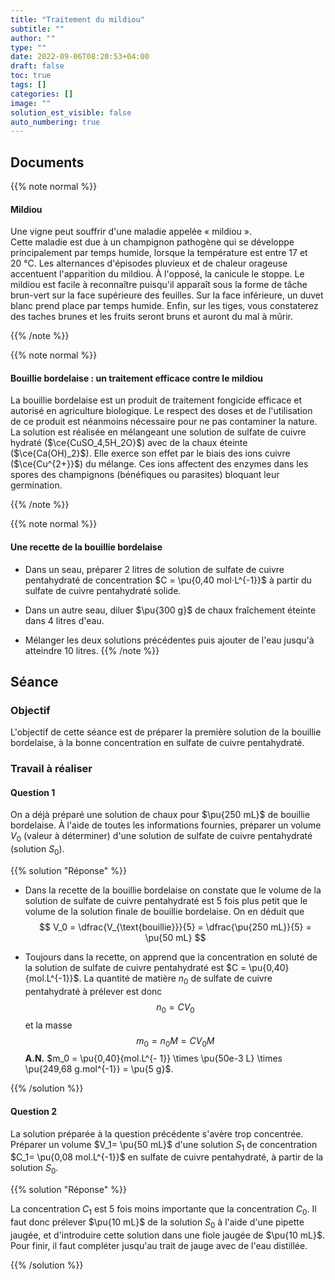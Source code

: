 ```yaml
---
title: "Traitement du mildiou"
subtitle: ""
author: ""
type: ""
date: 2022-09-06T08:20:53+04:00
draft: false
toc: true
tags: []
categories: []
image: ""
solution_est_visible: false
auto_numbering: true
---
```


## Documents

{{% note normal %}}

#### Mildiou

Une vigne peut souffrir d'une maladie appelée « mildiou ».  
Cette maladie
est due à un champignon pathogène qui se développe principalement par temps
humide, lorsque la température est entre 17 et 20&nbsp;°C. Les
alternances d'épisodes pluvieux et de chaleur orageuse accentuent
l'apparition du mildiou. À l'opposé, la canicule le stoppe.
Le mildiou est facile à reconnaître puisqu'il apparaît sous la forme de
tâche brun-vert sur la face supérieure des feuilles. Sur la face
inférieure, un duvet blanc prend place par temps humide. Enfin, sur les
tiges, vous constaterez des taches brunes et les fruits seront bruns et auront
du mal à mûrir.

{{% /note %}}

{{% note normal %}}

#### Bouillie bordelaise : un traitement efficace contre le mildiou

La bouillie bordelaise est un produit de traitement fongicide efficace et
autorisé en agriculture biologique. Le respect des doses et de l'utilisation
de ce produit est néanmoins nécessaire pour ne pas contaminer la nature. La
solution est réalisée en mélangeant une solution de sulfate de cuivre hydraté
($\ce{CuSO_4,5H_2O}$) avec de la chaux éteinte ($\ce{Ca(OH)_2}$). Elle exerce son effet par
le biais des ions cuivre ($\ce{Cu^{2+}}$) du mélange. Ces ions affectent des enzymes
dans les spores des champignons (bénéfiques ou parasites) bloquant leur
germination.

{{% /note %}}

{{% note normal %}}

#### Une recette de la bouillie bordelaise

- Dans un seau, préparer 2 litres de solution de sulfate de cuivre pentahydraté
de concentration $C = \pu{0,40 mol⋅L^{-1}}$ à partir du sulfate de cuivre
pentahydraté solide.

- Dans un autre seau, diluer $\pu{300 g}$ de chaux fraîchement éteinte dans 4 litres
d'eau.

- Mélanger les deux solutions précédentes puis ajouter de l'eau jusqu'à
atteindre 10 litres.
{{% /note %}}

## Séance

### Objectif

L'objectif de cette séance est de préparer la première solution de la bouillie
bordelaise, à la bonne concentration en sulfate de cuivre pentahydraté.

### Travail à réaliser

#### Question 1

On a déjà préparé une solution de chaux pour $\pu{250 mL}$ de bouillie bordelaise. À
l'aide de toutes les informations fournies, préparer un volume $V_0$ (valeur à
déterminer) d'une solution de sulfate de cuivre pentahydraté (solution $S_0$).

{{% solution "Réponse" %}}

- Dans la recette de la bouillie bordelaise on constate que le volume de
la solution de sulfate de cuivre pentahydraté est 5 fois plus petit que le
volume de la solution finale de bouillie bordelaise.
On en déduit que
$$
V_0 = \dfrac{V_{\text{bouillie}}}{5} = \dfrac{\pu{250 mL}}{5} =
   \pu{50 mL}
$$

- Toujours dans la recette, on apprend que la concentration en soluté de
la solution de sulfate de cuivre pentahydraté est $C = \pu{0,40}{mol.L^{-1}}$. La quantité de matière $n_0$ de sulfate de cuivre pentahydraté à prélever est donc
$$
n_0 = CV_0
$$
et la masse
$$
m_0 = n_0 M = C V_0 M
$$
**A.N.** $m_0 = \pu{0,40}{mol.L^{- 1}} \times \pu{50e-3 L} \times \pu{249,68 g.mol^{-1}} = \pu{5 g}$.

{{% /solution %}}

#### Question 2

La solution préparée à la question précédente s'avère trop concentrée.
Préparer un volume $V_1= \pu{50 mL}$ d'une solution $S_1$ de concentration $C_1= \pu{0,08
mol.L^{-1}}$ en sulfate de cuivre pentahydraté, à partir de la solution $S_0$.

{{% solution "Réponse" %}}

La concentration $C_1$ est 5 fois moins importante que la concentration $C_0$. Il
faut donc prélever $\pu{10 mL}$ de la solution $S_0$ à l'aide d'une pipette jaugée, et
d'introduire cette solution dans une fiole jaugée de $\pu{10 mL}$. Pour finir, il faut
compléter jusqu'au trait de jauge avec de l'eau distillée.

{{% /solution %}}
